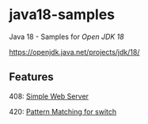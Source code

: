 # java18-samples

Java 18 - Samples for _Open JDK 18_

https://openjdk.java.net/projects/jdk/18/

## Features

408: [Simple Web Server](JEP408_SimpleWebServer/)

420: [Pattern Matching for switch](JEP420_PatternMatching/)
